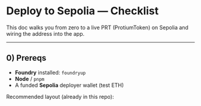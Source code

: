 # Deploy to Sepolia — Checklist

This doc walks you from zero to a live PRT (ProtiumToken) on Sepolia and wiring the address into the app.

---

## 0) Prereqs

- **Foundry** installed: `foundryup`
- **Node** / `pnpm`
- A funded **Sepolia** deployer wallet (test ETH)

Recommended layout (already in this repo):